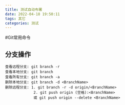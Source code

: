 ```yaml
---
title: 测试自动布署
date: 2022-04-18 19:50:11
tags: 其它
categories: 测试
---
```

<!-- toc -->

#Git常用命令
<!--More-->
## 分支操作
```
查看远程分支: git branch -r
查看本地分支: git branch
查看所有分支: git branch -a
删除本地分支: git branch -d <BranchName>
删除远程分支: 1. git branch -r -d origin/<BranchName>
             2. git push origin (空格):<BranchName>
             或 git push origin --delete <BranchName>
```
